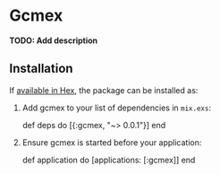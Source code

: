 # Gcmex

**TODO: Add description**

## Installation

If [available in Hex](https://hex.pm/docs/publish), the package can be installed as:

  1. Add gcmex to your list of dependencies in `mix.exs`:

        def deps do
          [{:gcmex, "~> 0.0.1"}]
        end

  2. Ensure gcmex is started before your application:

        def application do
          [applications: [:gcmex]]
        end
